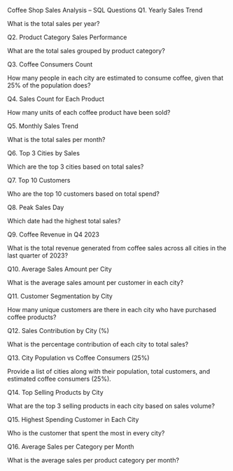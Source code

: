 Coffee Shop Sales Analysis – SQL Questions
Q1. Yearly Sales Trend

What is the total sales per year?

Q2. Product Category Sales Performance

What are the total sales grouped by product category?

Q3. Coffee Consumers Count

How many people in each city are estimated to consume coffee, given that 25% of the population does?

Q4. Sales Count for Each Product

How many units of each coffee product have been sold?

Q5. Monthly Sales Trend

What is the total sales per month?

Q6. Top 3 Cities by Sales

Which are the top 3 cities based on total sales?

Q7. Top 10 Customers

Who are the top 10 customers based on total spend?

Q8. Peak Sales Day

Which date had the highest total sales?

Q9. Coffee Revenue in Q4 2023

What is the total revenue generated from coffee sales across all cities in the last quarter of 2023?

Q10. Average Sales Amount per City

What is the average sales amount per customer in each city?

Q11. Customer Segmentation by City

How many unique customers are there in each city who have purchased coffee products?

Q12. Sales Contribution by City (%)

What is the percentage contribution of each city to total sales?

Q13. City Population vs Coffee Consumers (25%)

Provide a list of cities along with their population, total customers, and estimated coffee consumers (25%).

Q14. Top Selling Products by City

What are the top 3 selling products in each city based on sales volume?

Q15. Highest Spending Customer in Each City

Who is the customer that spent the most in every city?

Q16. Average Sales per Category per Month

What is the average sales per product category per month?
